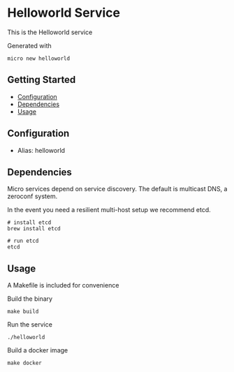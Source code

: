 # Helloworld Service

This is the Helloworld service

Generated with

```
micro new helloworld
```

## Getting Started

- [Configuration](#configuration)
- [Dependencies](#dependencies)
- [Usage](#usage)

## Configuration

- Alias: helloworld

## Dependencies

Micro services depend on service discovery. The default is multicast DNS, a zeroconf system.

In the event you need a resilient multi-host setup we recommend etcd.

```
# install etcd
brew install etcd

# run etcd
etcd
```

## Usage

A Makefile is included for convenience

Build the binary

```
make build
```

Run the service
```
./helloworld
```

Build a docker image
```
make docker
```